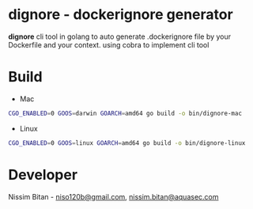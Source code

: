 # dignore - dockerignore generator

**dignore** cli tool in golang to auto generate .dockerignore file by your Dockerfile and your context.
using cobra to implement cli tool

# Build

* Mac
```bash
CGO_ENABLED=0 GOOS=darwin GOARCH=amd64 go build -o bin/dignore-mac
```

* Linux
```bash
CGO_ENABLED=0 GOOS=linux GOARCH=amd64 go build -o bin/dignore-linux
```

# Developer
Nissim Bitan - niso120b@gmail.com, nissim.bitan@aquasec.com
